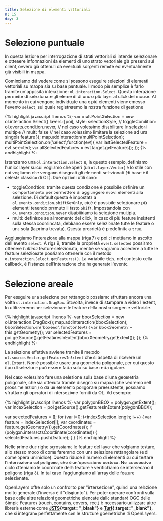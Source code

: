 ```yaml
---
title: Selezione di elementi vettoriali
n: 15
day: 3
---
```

Selezione puntuale
==================
In questa lezione per interrogazione di strati vettoriali si intende selezionare e ottenere informazioni da elementi di uno strato vettoriale già presenti sul client, ovvero già ottenuti da eventuali sorgenti remote ed eventualmente già visibili in mappa.

Cominciamo dal vedere come si possono eseguire selezioni di elementi vettoriali su mappa sia su base puntuale. Il modo più semplice è farlo tramite un'apposita interazione: `ol.interaction.Select`.
Questa interazione permette di selezionare gli elementi di uno o più layer al click del mouse. Al momento in cui vengono individuate una o più elementi viene emesso l'evento `select`, sul quale registreremo la nostra funzione di gestione

{% highlight javascript linenos %}
var multiPointSelection = new ol.interaction.Select({
    layers: [poi],
    style: selectionStyle,
    // toggleCondition: ol.events.condition.never, // nel caso volessimo disabilitare le selezioni multiple
    // multi: false // nel caso volessimo limitare la selezione ad una singola feature
});
map.addInteraction(multiPointSelection);
multiPointSelection.on('select',function(evt){
    var lastSelectedFeature = evt.selected;
    var allSelectedFeatures = evt.target.getFeatures();
});
{% endhighlight %}

Istanziamo una `ol.interaction.Select` e, in questo esempio, definiamo l'unico layer su cui vogliamo che operi (un `ol.layer.Vector`) e lo stile con cui vogliamo che vengano disegnati gli elementi selezionati (di base è il celeste classico di OL).
Due opzioni utili sono:

* toggleCondition: tramite questa condizione è possibile definire un comportamento per permettere di aggiungere nuovi elementi alla selezione. Di default questa è impostata a `ol.events.condition.shiftKeyOnly`, cioè è possibile selezionare più elementi tenendo premuto il tasto `Shift`. Impostandola con `ol.events.condition.never` disabilitiamo la selezione multipla.
* multi: definisce se al momento del click, in caso di più feature insistenti sulla stessa coorsindata, debbano essere selezionate tutte le feature o una sola (la prima trovata). Questa proprietà è predefinita a `true`.

Aggiungiamo l'interazione alla mappa (riga 7) e poi ci mettiamo in ascolto dell'evento `select`. A riga 9, tramite la proprietà `event.selected` possiamo ottenere *l'ultima* feature selezionata, mentre se vogliamo accedere a tutte le feature selezionate possiamo ottenerle con il metodo `o.interaction.Select.getFeatures()`. La variabile `this`, nel contesto della callback, è l'istanza dell'interazione che ha generato l'evento.

Selezione areale
================
Per eseguire una selezione per rettangolo possiamo sfruttare ancora una volta `ol.interaction.DragBox`. Stavolta, invece di stampare a video l'extent, lo utilizzeremo per selezionare le feature della nostra sorgente vettoriale.

{% highlight javascript linenos %}
var bboxSelection = new ol.interaction.DragBox();
map.addInteraction(bboxSelection);
bboxSelection.on('boxend', function(evt) {
    var bboxGeometry = this.getGeometry();
    var selectedFeatures = poi.getSource().getFeaturesInExtent(bboxGeometry.getExtent());
});
{% endhighlight %}

La selezione effettiva avviene tramite il metodo `ol.source.Vector.getFeaturesInExtent` che si aspetta di ricevere un `ol.Extent`. Non è possibile usare una geometria poligonale, per cui questo tipo di selezione può essere fatta solo su base rettangolare.

Nel caso volessimo fare una selezione sulla base di una geometria poligonale, che sia ottenuta tramite disegno su mappa (che vedremo nell prossime lezioni) o da un elemento poligonale preesistente, possiamo sfruttare gli operatori di intersezione forniti da OL. Ad esempio:

{% highlight javascript linenos %}
var polygonBBOX = polygon.getExtent();
var indexSelection = poi.getSource().getFeaturesInExtent(polygonBBOX);

var selectedFeatures = [];
for (var i=0; i<indexSelection.length; i++) {
    var feature = indexSelection[i];
    var coordinates = feature.getGeometry()).getCoordinates();
    if (polygon.intersectsCoordinate(coordinates)) {
        selectedFeatures.push(feature);
    }
}
{% endhighlight %}

Nelle prime due righe sgrossiamo le feature del layer che volgiamo testare, allo stesso modo di come faremmo con una selezione rettangolare (e di come opera un inidice). Questo riduce il numero di elementi su cui testare l'intersezione col poligono, che è un'operazione costosa.
Nel successivo ciclo otteniamo le coordinate della feature e verifichiamo se intersecano il poligono (riga 8). In tal caso l'aggiungiamo all'array delle feature selezionate.

OpenLayers offre solo un confronto per "intersezione", quindi una relazione molto generale (l'inverso è il "disgiunto"). Per poter operare confronti sulla base delle altre relazioni geometriche elencate dallo standard OGC delle Simple Features (touch, contains, covers, ecc.) è necessario utilizzare altre librerie esterne come **[JSTS](http://bjornharrtell.github.io/jsts/){:target="_blank"}** e **[Turf](http://turfjs.org/){:target="_blank"}**, che si integrano perfettamente con le strutture goemetriche di OpenLayers.